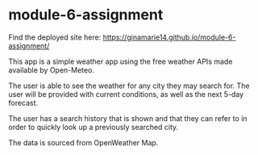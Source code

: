 # module-6-assignment
Find the deployed site here: https://ginamarie14.github.io/module-6-assignment/

This app is a simple weather app using the free weather APIs made available by Open-Meteo.

The user is able to see the weather for any city they may search for. The user will be provided with current conditions, as well as the next 5-day forecast.

The user has a search history that is shown and that they can refer to in order to quickly look up a previously searched city.

The data is sourced from OpenWeather Map.
